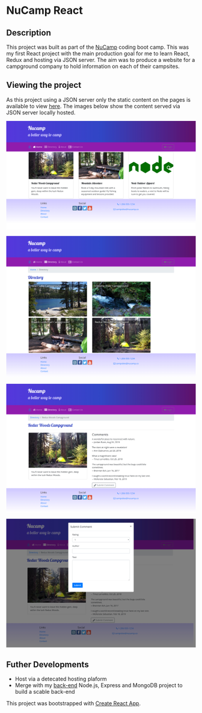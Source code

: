 # NuCamp React

## Description
This project was built as part of the [NuCamp](https://www.nucamp.co/) coding boot camp.  This was my first React project with the main production goal for me to learn React, Redux and hosting via JSON server. The aim was to produce a website for a campground company to hold information on each of their campsites. 

## Viewing the project
As this project using a JSON server only the static content on the pages is available to view [here](https://sophiemcgarity.github.io/home).
The images below show the content served via JSON server locally hosted.

![Home](https://github.com/sophiemcgarity/nucamp-react/blob/master/projectImages/home.jpg)

![Directory](https://github.com/sophiemcgarity/nucamp-react/blob/master/projectImages/directory.jpg)

![Campground](https://github.com/sophiemcgarity/nucamp-react/blob/master/projectImages/campground.jpg)

![Adding Comment](https://github.com/sophiemcgarity/nucamp-react/blob/master/projectImages/addComment.jpg)




## Futher Developments 
- Host via a detecated hosting plaform
- Merge with my [back-end](https://github.com/sophiemcgarity/nucamp-NodeJS-Express-MongoDB) Node.js, Express and MongoDB project to build a scable back-end

This project was bootstrapped with [Create React App](https://github.com/facebook/create-react-app).



